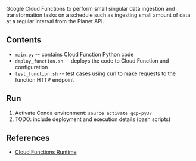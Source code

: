 Google Cloud Functions to perform small singular data ingestion and transformation tasks on a schedule such as ingesting small amount of data at a regular interval from the Planet API.

## Contents
* `main.py` -- contains Cloud Function Python code
* `deploy_function.sh` -- deploys the code to Cloud Function and configuration
* `test_function.sh` -- test cases using curl to make requests to the function HTTP endpoint

## Run
1. Activate Conda environment: `source activate gcp-py37`
2. TODO: include deployment and execution details (bash scripts)

## References
-  [Cloud Functions Runtime](https://cloud.google.com/functions/docs/concepts/python-runtime)
